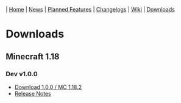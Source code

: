 | [Home](https://space-rift.github.io/SpaceRift) | [News](https://space-rift.github.io/SpaceRift/News) | [Planned Features](https://space-rift.github.io/SpaceRift/Planned-Features) | [Changelogs](https://space-rift.github.io/SpaceRift/Changelog) | [Wiki](https://space-rift.github.io/SpaceRift/Wiki) | [Downloads](https://space-rift.github.io/SpaceRift/Downloads) 
# Downloads
## Minecraft 1.18
### Dev v1.0.0
- [Download 1.0.0 / MC 1.18.2](https://github.com/Space-Rift/SpaceRift/files/8934438/SpaceRift_1.0.0_mc_1.18.2.zip)
- [Release Notes](https://space-rift.github.io/SpaceRift/changelogs/Changelog-1.0.0)
